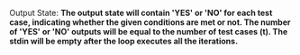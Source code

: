 Output State: **The output state will contain 'YES' or 'NO' for each test case, indicating whether the given conditions are met or not. The number of 'YES' or 'NO' outputs will be equal to the number of test cases (t). The stdin will be empty after the loop executes all the iterations.**